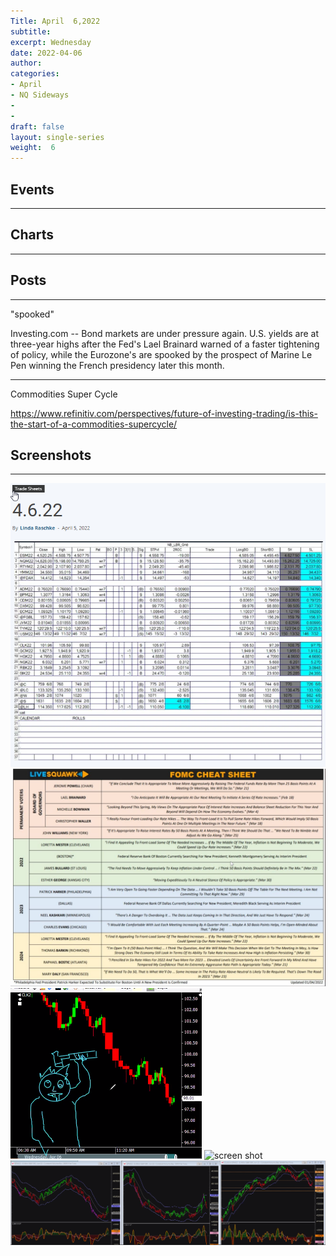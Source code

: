 ```yaml
---
Title: April  6,2022
subtitle: 
excerpt: Wednesday
date: 2022-04-06
author:
categories:
- April
- NQ Sideways
-
-
draft: false
layout: single-series
weight:  6
---
```



## Events



---



## Charts
---


## Posts

---

"spooked"

Investing.com -- Bond markets are under pressure again. U.S. yields are at three-year highs after the Fed's Lael Brainard warned of a faster tightening of policy, while the Eurozone's are spooked by the prospect of Marine Le Pen winning the French presidency later this month.

---

Commodities Super Cycle 

https://www.refinitiv.com/perspectives/future-of-investing-trading/is-this-the-start-of-a-commodities-supercycle/




## Screenshots

---


![screen shot](20220406_000245.png)
![screen shot](20220406_000246.png)
![screen shot](20220406_000247.png)
![screen shot](20220406_000248.png)
![screen shot](20220406_000249.png)

